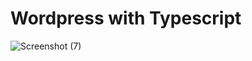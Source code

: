# Wordpress with Typescript

![Screenshot (7)](https://user-images.githubusercontent.com/46484569/78471863-01d54880-7752-11ea-9012-971bd8258492.png)
